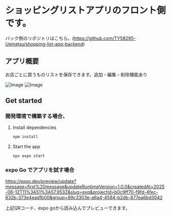 # ショッピングリストアプリのフロント側です。
バック側のリポジトリはこちら。(https://github.com/TY58295-Uematsu/shopping-list-app-backend)

## アプリ概要
お店ごとに買うものリストを保存できます。追加・編集・削除機能あり

![Image](https://github.com/user-attachments/assets/e909def8-a671-4ce8-8aa5-b722d655b2bb)
![Image](https://github.com/user-attachments/assets/6abb2f9e-a726-487d-87d4-9957764ed568)

## Get started
### 開発環境で構築する場合、

1. Install dependencies

   ```bash
   npm install
   ```

2. Start the app

   ```bash
   npx expo start
   ```
### expo Go でアプリを試す場合
https://expo.dev/preview/update?message=first%20message&updateRuntimeVersion=1.0.0&createdAt=2025-06-12T11%3A51%3A57.953Z&slug=exp&projectId=b0c9ff70-f9fd-4fec-832b-373e4eadfb00&group=89c3303e-a6a4-4584-b2db-877ea6bd3042

上記QRコード、expo goから読み込んでプレビューできます。


